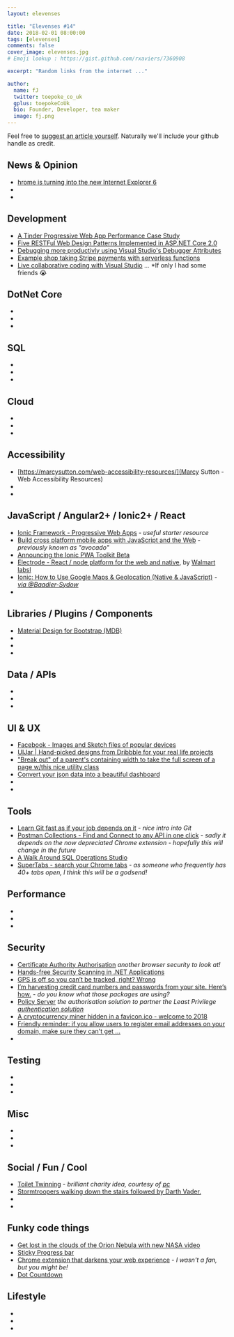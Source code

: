 ```yaml
---
layout: elevenses

title: "Elevenses #14"
date: 2018-02-01 08:00:00
tags: [elevenses]
comments: false
cover_image: elevenses.jpg
# Emoji lookup : https://gist.github.com/rxaviers/7360908

excerpt: "Random links from the internet ..."

author:
  name: fJ
  twitter: toepoke_co_uk
  gplus: toepokeCoUk
  bio: Founder, Developer, tea maker
  image: fj.png
---
```


Feel free to [suggest an article yourself](https://github.com/toepoke/toepoke.github.io/issues).  Naturally we'll include your github handle as credit.

## News & Opinion
* [hrome is turning into the new Internet Explorer 6](https://www.theverge.com/2018/1/4/16805216/google-chrome-only-sites-internet-explorer-6-web-standards)
* []()
* []()

## Development
* [A Tinder Progressive Web App Performance Case Study](https://medium.com/@addyosmani/a-tinder-progressive-web-app-performance-case-study-78919d98ece0)
* [Five RESTFul Web Design Patterns Implemented in ASP.NET Core 2.0](https://blog.jeremylikness.com/5-rest-api-designs-in-dot-net-core-1-29a8527e999c)
* [Debugging more productivly using Visual Studio's Debugger Attributes](http://moaid.codes/post/VisualStudios-Debugger-Attributes)
* [Example shop taking Stripe payments with serverless functions](https://github.com/sdras/sample-vue-shop)
* [Live collaborative coding with Visual Studio](https://code.visualstudio.com/blogs/2017/11/15/live-share) ... *If only I had some friends :sob:

## DotNet Core
* []()
* []()
* []()

## SQL
* []()
* []()
* []()

## Cloud
* []()
* []()
* []()

## Accessibility
* [https://marcysutton.com/web-accessibility-resources/](Marcy Sutton - Web Accessibility Resources)
* []()
* []()

## JavaScript / Angular2+ / Ionic2+ / React
* [Ionic Framework - Progressive Web Apps](https://ionicframework.com/pwa) - *useful starter resource*
* [Build cross platform mobile apps with JavaScript and the Web](https://ionic-team.github.io/capacitor/) - *previously known as "avocado"*
* [Announcing the Ionic PWA Toolkit Beta](https://blog.ionicframework.com/announcing-the-ionic-pwa-toolkit-beta)
* [Electrode - React / node platform for the web and native](http://www.electrode.io), by [Walmart labsl](https://twitter.com/electrode_io)
* [Ionic: How to Use Google Maps & Geolocation (Native & JavaScript)](https://baadiersydow.com/ionic-google-maps-geolocation-native-javascript-ios-android/) - *[via @Baadier-Sydow](https://github.com/Baadier-Sydow)*
* []()

## Libraries / Plugins / Components
* [Material Design for Bootstrap (MDB)](https://mdbootstrap.com/angular/)
* []()
* []()
* []()

## Data / APIs
* []()
* []()
* []()

## UI & UX
* [Facebook - Images and Sketch files of popular devices](http://facebook.design/devices)
* [UIJar | Hand-picked designs from Dribbble for your real life projects](https://uijar.com/)
* ["Break out" of a parent's containing width to take the full screen of a page w/this nice utility class](https://twitter.com/Una/status/951519740840873984)
* [Convert your json data into a beautiful dashboard](https://jsonmenu.com)
* []()
* []()

## Tools
* [Learn Git fast as if your job depends on it](https://dev.to/hitman666/learn-git-fast-as-if-your-job-depends-on-it-dgj) - *nice intro into Git*
* [Postman Collections - Find and Connect to any API in one click](https://postmancollections.com/) - *sadly it depends on the now depreciated Chrome extension - hopefully this will change in the future*
* [A Walk Around SQL Operations Studio](https://www.red-gate.com/simple-talk/sql/sql-tools/walk-around-sql-operations-studio/)
* [SuperTabs - search your Chrome tabs](https://chrome.google.com/webstore/detail/supertabs/mlgnpmfabelpnbinakibjcaibnfdnpkn) - *as someone who frequently has 40+ tabs open, I think this will be a godsend!*

## Performance
* []()
* []()
* []()

## Security
* [Certificate Authority Authorisation](https://scotthelme.co.uk/certificate-authority-authorization/) *another browser security to look at!*
* [Hands-free Security Scanning in .NET Applications](https://dev.to/rionmonster/hands-free-security-scanning-in-net-applications-ddp)
* [GPS is off so you can’t be tracked, right? Wrong](https://nakedsecurity.sophos.com/2017/12/19/gps-is-off-so-you-cant-be-tracked-right-wrong/amp)
* [I’m harvesting credit card numbers and passwords from your site. Here’s how.](https://hackernoon.com/im-harvesting-credit-card-numbers-and-passwords-from-your-site-here-s-how-9a8cb347c5b5) - *do you know what those packages are using?*
* [Policy Server](https://leastprivilege.com/2018/01/17/announcing-policyserver/) *the authorisation solution to partner the Least Privilege [authentication solution](https://identityserver.io/)*
* [A cryptocurrency miner hidden in a favicon.ico - welcome to 2018](https://twitter.com/xbs/status/963796410100604929)
* [Friendly reminder: if you allow users to register email addresses on your domain, make sure they can't get ...](https://twitter.com/spazef0rze/status/942800411941048320)
* []()

## Testing
* []()
* []()
* []()

## Misc
* []()
* []()
* []()

## Social / Fun / Cool
* [Toilet Twinning](https://www.toilettwinning.org) - *brilliant charity idea, courtesy of [pc](https://twitter.com/paulcampbell_)*
* [Stormtroopers walking down the stairs followed by Darth Vader.](https://twitter.com/samkalidi/status/951393220407189505)
* []()
* []()

## Funky code things
* [Get lost in the clouds of the Orion Nebula with new NASA video](http://mashable.com/2018/01/12/orion-nebula-3d-animation-video-nasa.amp)
* [Sticky Progress bar](https://codepen.io/snookca/pen/ZvpZYE?editors=1100)
* [Chrome extension that darkens your web experience](https://chrome.google.com/webstore/detail/midnight-lizard/pbnndmlekkboofhnbonilimejonapojg) - *I wasn't a fan, but you might be!*
* [Dot Countdown](https://codepen.io/allanpope/pen/eNgGJm)

## Lifestyle
* []()
* []()
* []()


